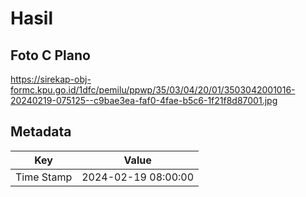 # Hasil

## Foto C Plano

https://sirekap-obj-formc.kpu.go.id/1dfc/pemilu/ppwp/35/03/04/20/01/3503042001016-20240219-075125--c9bae3ea-faf0-4fae-b5c6-1f21f8d87001.jpg


## Metadata

| Key        | Value               |
| ---------- | ------------------- |
| Time Stamp | 2024-02-19 08:00:00 |



